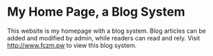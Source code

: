 # My Home Page, a Blog System
This website is my homepage with a blog system. Blog articles can be added and modified by admin, while readers can read and rely.
Visit http://www.fczm.pw to view this blog system.
